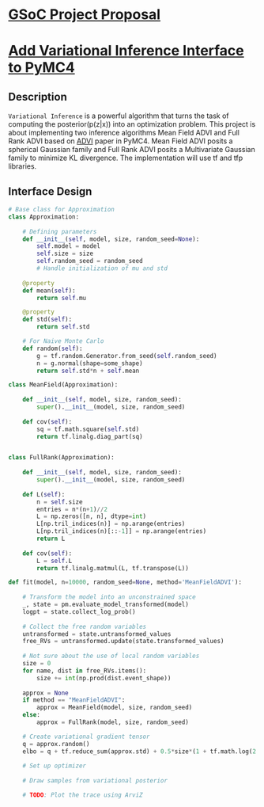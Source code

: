 <h1 style="text-decoration:underline">GSoC Project Proposal</h1>
<h1 style="text-decoration:underline">Add Variational Inference Interface to PyMC4</h1>

## Description

`Variational Inference` is a powerful algorithm that turns the task of computing the posterior(p(z|x)) into an optimization problem.  This project is about implementing two inference algorithms Mean Field ADVI and Full Rank ADVI based on [ADVI](https://arxiv.org/abs/1603.00788) paper in PyMC4. Mean Field ADVI posits a spherical Gaussian family and Full Rank ADVI posits a Multivariate Gaussian family to minimize KL divergence. The implementation will use tf and tfp libraries.

## Interface Design

```python
# Base class for Approximation
class Approximation:
    
    # Defining parameters
    def __init__(self, model, size, random_seed=None):
        self.model = model
        self.size = size
        self.random_seed = random_seed
        # Handle initialization of mu and std
        
    @property
    def mean(self):
        return self.mu

    @property
    def std(self):
        return self.std

    # For Naive Monte Carlo
    def random(self):
        g = tf.random.Generator.from_seed(self.random_seed)
        n = g.normal(shape=some_shape)
        return self.std*n + self.mean
```

```python
class MeanField(Approximation):
    
    def __init__(self, model, size, random_seed):
        super().__init__(model, size, random_seed)
        
    def cov(self):
        sq = tf.math.square(self.std)
        return tf.linalg.diag_part(sq)


class FullRank(Approximation):
    
    def __init__(self, model, size, random_seed):
        super().__init__(model, size, random_seed)
    
    def L(self):
        n = self.size
        entries = n*(n+1)//2
        L = np.zeros([n, n], dtype=int)
        L[np.tril_indices(n)] = np.arange(entries)
        L[np.tril_indices(n)[::-1]] = np.arange(entries)
        return L
        
    def cov(self):
        L = self.L
        return tf.linalg.matmul(L, tf.transpose(L))
```

```python
def fit(model, n=10000, random_seed=None, method='MeanFieldADVI'):
    
    # Transform the model into an unconstrained space
    _, state = pm.evaluate_model_transformed(model)
    logpt = state.collect_log_prob()
        
    # Collect the free random variables
    untransformed = state.untransformed_values
    free_RVs = untransformed.update(state.transformed_values)
    
    # Not sure about the use of local random variables
    size = 0
    for name, dist in free_RVs.items():
        size += int(np.prod(dist.event_shape))
    
    approx = None
    if method == "MeanFieldADVI":
        approx = MeanField(model, size, random_seed)
    else:
        approx = FullRank(model, size, random_seed)

    # Create variational gradient tensor
    q = approx.random()
    elbo = q + tf.reduce_sum(approx.std) + 0.5*size*(1 + tf.math.log(2.0*np.pi))
    
    # Set up optimizer
    
    # Draw samples from variational posterior

    # TODO: Plot the trace using ArviZ
```
